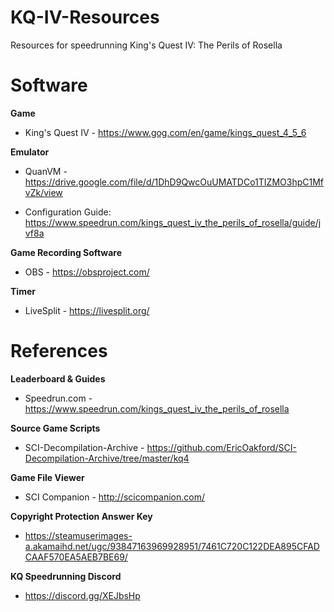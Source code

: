 # KQ-IV-Resources
Resources for speedrunning King's Quest IV: The Perils of Rosella

# Software
**Game**

- King's Quest IV - https://www.gog.com/en/game/kings_quest_4_5_6


**Emulator** 

- QuanVM - https://drive.google.com/file/d/1DhD9QwcOuUMATDCo1TIZMO3hpC1MfvZk/view

- Configuration Guide: https://www.speedrun.com/kings_quest_iv_the_perils_of_rosella/guide/jvf8a


**Game Recording Software**

- OBS - https://obsproject.com/


**Timer**

- LiveSplit - https://livesplit.org/


# References
**Leaderboard & Guides**

- Speedrun.com - https://www.speedrun.com/kings_quest_iv_the_perils_of_rosella


**Source Game Scripts**

- SCI-Decompilation-Archive - https://github.com/EricOakford/SCI-Decompilation-Archive/tree/master/kq4


**Game File Viewer**

- SCI Companion - http://scicompanion.com/


**Copyright Protection Answer Key**

- https://steamuserimages-a.akamaihd.net/ugc/93847163969928951/7461C720C122DEA895CFADCAAF570EA5AEB7BE69/


**KQ Speedrunning Discord**

- https://discord.gg/XEJbsHp
